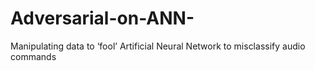 # Adversarial-on-ANN-
Manipulating data to ‘fool’ Artificial Neural Network to misclassify audio commands

